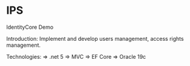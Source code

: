 # IPS
IdentityCore Demo

Introduction:
Implement and develop users management, access rights management.

Technologies:
=> .net 5 
=> MVC
=> EF Core
=> Oracle 19c 
